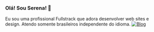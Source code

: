 ### Olá! Sou Serena! 🧠 
Eu sou uma profissional Fullstrack que adora desenvolver web sites e design. 
Atendo somente brasileiros independente do idioma.
[![Blog](https://img.shields.io/badge/YouTube-FF0000?style=for-the-badge&logo=youtube&logoColor=white)](https://www.youtube.com/@DevSerena)
